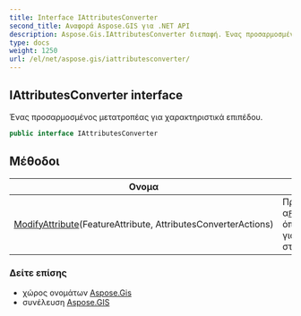 ```yaml
---
title: Interface IAttributesConverter
second_title: Αναφορά Aspose.GIS για .NET API
description: Aspose.Gis.IAttributesConverter διεπαφή. Ένας προσαρμοσμένος μετατροπέας για χαρακτηριστικά επιπέδου.
type: docs
weight: 1250
url: /el/net/aspose.gis/iattributesconverter/
---
```

## IAttributesConverter interface

Ένας προσαρμοσμένος μετατροπέας για χαρακτηριστικά επιπέδου.

```csharp
public interface IAttributesConverter
```

## Μέθοδοι

| Ονομα | Περιγραφή |
| --- | --- |
| [ModifyAttribute](../../aspose.gis/iattributesconverter/modifyattribute/)(FeatureAttribute, AttributesConverterActions) | Προσαρμόζει α[`FeatureAttribute`](../featureattribute/) όπως απαιτείται για το επίπεδο στόχο. |

### Δείτε επίσης

* χώρος ονομάτων [Aspose.Gis](../../aspose.gis/)
* συνέλευση [Aspose.GIS](../../)


